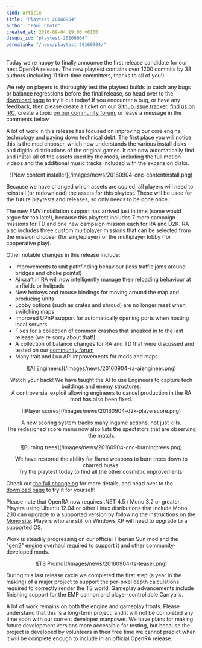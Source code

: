 ```yaml
---
kind: article
title: "Playtest 20160904"
author: "Paul Chote"
created_at: 2016-09-04 19:00 +0100
disqus_id: "playtest-20160904"
permalink: "/news/playtest-20160904/"
---
```


Today we're happy to finally announce the first release candidate for our next OpenRA release.
The new playtest contains over 1200 commits by 38 authors (including 11 first-time committers, thanks to all of you!).

We rely on players to thoroughly test the playtest builds to catch any bugs or balance regressions before the final release, so head over to the [download page](/download/) to try it out today! If you encounter a bug, or have any feedback, then please create a ticket on our [Github issue tracker](http://bugs.openra.net), [find us on IRC](http://webchat.freenode.net/?channels=openra), create a topic [on our community forum](http://www.sleipnirstuff.com/forum/viewforum.php?f=80), or leave a message in the comments below.

A lot of work in this release has focused on improving our core engine technology and paying down technical debt. The first place you will notice this is the mod chooser, which now understands the various install disks and digitial distributions of the original games. It can now automatically find and install all of the assets used by the mods, including the full motion videos and the additional music tracks included with the expansion disks.

<div style="text-align:center" markdown="1">
![New content installer](/images/news/20160904-cnc-contentinstall.png)
</div>

Because we have changed which assets are copied, all players will need to reinstall (or redownload) the assets for this playtest. These will be used for the future playtests and releases, so only needs to be done once.

The new FMV installation support has arrived just in time (some would argue far too late!), because this playtest includes 7 more campaign missions for TD and one new campaign mission each for RA and D2K. RA also includes three custom multiplayer missions that can be selected from the mission chooser (for singleplayer) or the multiplayer lobby (for cooperative play).

Other notable changes in this release include:

* Improvements to unit pathfinding behaviour (less traffic jams around bridges and choke points!)
* Aircraft in RA will now intelligently manage their reloading behaviour at airfields or helipads
* New hotkeys and mouse bindings for moving around the map and producing units
* Lobby options (such as crates and shroud) are no longer reset when switching maps
* Improved UPnP support for automatically opening ports when hosting local servers
* Fixes for a collection of common crashes that sneaked in to the last release (we're sorry about that!)
* A collection of balance changes for RA and TD that were discussed and tested on our [community forum](http://www.sleipnirstuff.com/forum/viewforum.php?f=82)
* Many trait and Lua API improvements for mods and maps

<div style="text-align:center" markdown="1">
![AI Engineers](/images/news/20160904-ra-aiengineer.png)

Watch your back! We have taught the AI to use Engineers to capture tech buildings and enemy structures.
<br />
A controversial exploit allowing engineers to cancel production in the RA mod has also been fixed.
</div>


<div style="text-align:center" markdown="1">
![Player scores](/images/news/20160904-d2k-playerscore.png)

A new scoring system tracks many ingame actions, not just kills.
<br />
The redesigned score menu now also lists the spectators that are observing the match.
</div>

<div style="text-align:center" markdown="1">
![Burning trees](/images/news/20160904-cnc-burningtrees.png)

We have restored the ability for flame weapons to burn trees down to charred husks.
<br />
Try the playtest today to find all the other cosmetic improvements!
</div>

Check out [the full changelog](https://github.com/OpenRA/OpenRA/wiki/Changelog/aaf2e4ae786bbb938c321a34a35319311bb79a1e) for more details, and head over to the [download page](/download/) to try it for yourself!

Please note that OpenRA now requires .NET 4.5 / Mono 3.2 or greater. Players using Ubuntu 12.04 or other Linux disributions that include Mono 2.10 can upgrade to a supported version by following the instructions on the [Mono site](http://www.mono-project.com/docs/getting-started/install/linux/#debian-ubuntu-and-derivatives). Players who are still on Windows XP will need to upgrade to a supported OS.

<div class="about-todo-divider"></div>

Work is steadily progressing on our official Tiberian Sun mod and the "gen2" engine overhaul required to support it and other community-developed mods.

<div style="text-align:center" markdown="1">
![TS Promo](/images/news/20160904-ts-teaser.png)
</div>

During this last release cycle we completed the first step (a year in the making) of a major project to support the per-pixel depth calculations required to correctly render the TS world. Gameplay advancements include finishing support for the EMP cannon and player-controllable Carryalls.

A lot of work remains on both the engine and gameplay fronts. Please understand that this is a long-term project, and it will not be completed any time soon with our current developer manpower. We have plans for making future development versions more accessible for testing, but because the project is developed by volunteers in their free time we cannot predict when it will be complete enough to include in an official OpenRA release.

<div class="about-todo-divider"></div>

